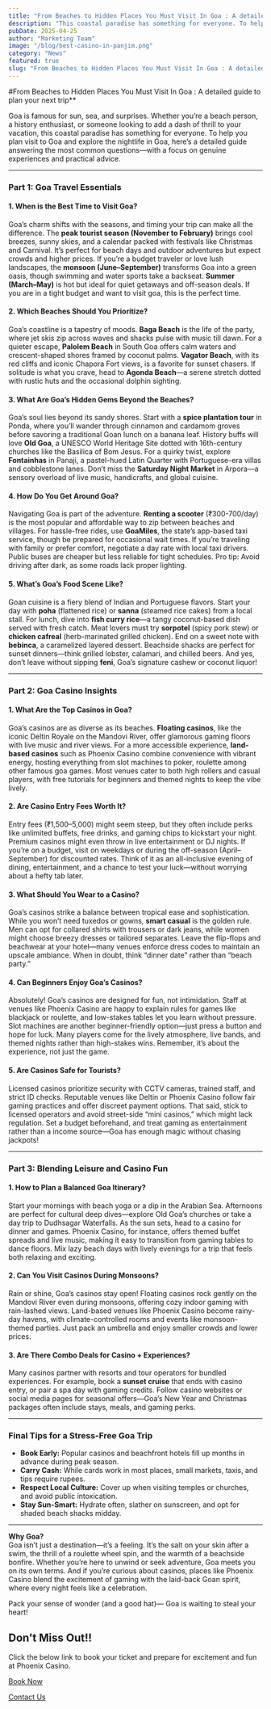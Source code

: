 ```yaml
---
title: "From Beaches to Hidden Places You Must Visit In Goa : A detailed guide to plan your next trip"
description: "This coastal paradise has something for everyone. To help you plan visit to Goa and explore the nightlife in Goa, here’s a detailed guide answering the most common questions—with a focus on genuine experiences and practical advice"
pubDate: 2025-04-25
author: "Marketing Team"
image: "/blog/best-casino-in-panjim.png"
category: "News"
featured: true
slug: "From Beaches to Hidden Places You Must Visit In Goa : A detailed guide to plan your next trip"
---
```


#From Beaches to Hidden Places You Must Visit In Goa : A detailed guide to plan your next trip**  

Goa is famous for sun, sea, and surprises. Whether you’re a beach person, a history enthusiast, or someone looking to add a dash of thrill to your vacation, this coastal paradise has something for everyone. To help you plan visit to Goa and explore the nightlife in Goa, here’s a detailed guide answering the most common questions—with a focus on genuine experiences and practical advice.  

---

### **Part 1: Goa Travel Essentials**  

#### **1. When is the Best Time to Visit Goa?**  
Goa’s charm shifts with the seasons, and timing your trip can make all the difference. The **peak tourist season (November to February)** brings cool breezes, sunny skies, and a calendar packed with festivals like Christmas and Carnival. It’s perfect for beach days and outdoor adventures but expect crowds and higher prices. If you’re a budget traveler or love lush landscapes, the **monsoon (June–September)** transforms Goa into a green oasis, though swimming and water sports take a backseat. **Summer (March–May)** is hot but ideal for quiet getaways and off-season deals. If you are in a tight budget and want to visit goa, this is the perfect time.

#### **2. Which Beaches Should You Prioritize?**  
Goa’s coastline is a tapestry of moods. **Baga Beach** is the life of the party, where jet skis zip across waves and shacks pulse with music till dawn. For a quieter escape, **Palolem Beach** in South Goa offers calm waters and crescent-shaped shores framed by coconut palms. **Vagator Beach**, with its red cliffs and iconic Chapora Fort views, is a favorite for sunset chasers. If solitude is what you crave, head to **Agonda Beach**—a serene stretch dotted with rustic huts and the occasional dolphin sighting.  

#### **3. What Are Goa’s Hidden Gems Beyond the Beaches?**  
Goa’s soul lies beyond its sandy shores. Start with a **spice plantation tour** in Ponda, where you’ll wander through cinnamon and cardamom groves before savoring a traditional Goan lunch on a banana leaf. History buffs will love **Old Goa**, a UNESCO World Heritage Site dotted with 16th-century churches like the Basilica of Bom Jesus. For a quirky twist, explore **Fontainhas** in Panaji, a pastel-hued Latin Quarter with Portuguese-era villas and cobblestone lanes. Don’t miss the **Saturday Night Market** in Arpora—a sensory overload of live music, handicrafts, and global cuisine.  

#### **4. How Do You Get Around Goa?**  
Navigating Goa is part of the adventure. **Renting a scooter** (₹300-700/day) is the most popular and affordable way to zip between beaches and villages. For hassle-free rides, use **GoaMiles**, the state’s app-based taxi service, though be prepared for occasional wait times. If you’re traveling with family or prefer comfort, negotiate a day rate with local taxi drivers. Public buses are cheaper but less reliable for tight schedules. Pro tip: Avoid driving after dark, as some roads lack proper lighting.  

#### **5. What’s Goa’s Food Scene Like?**  
Goan cuisine is a fiery blend of Indian and Portuguese flavors. Start your day with **poha** (flattened rice) or **sanna** (steamed rice cakes) from a local stall. For lunch, dive into **fish curry rice**—a tangy coconut-based dish served with fresh catch. Meat lovers must try **sorpotel** (spicy pork stew) or **chicken cafreal** (herb-marinated grilled chicken). End on a sweet note with **bebinca**, a caramelized layered dessert. Beachside shacks are perfect for sunset dinners—think grilled lobster, calamari, and chilled beers. And yes, don’t leave without sipping **feni**, Goa’s signature cashew or coconut liquor!  

---

### **Part 2: Goa Casino Insights**  

#### **1. What Are the Top Casinos in Goa?**  
Goa’s casinos are as diverse as its beaches. **Floating casinos**, like the iconic Deltin Royale on the Mandovi River, offer glamorous gaming floors with live music and river views. For a more accessible experience, **land-based casinos** such as Phoenix Casino combine convenience with vibrant energy, hosting everything from slot machines to poker, roulette among other famous goa games. Most venues cater to both high rollers and casual players, with free tutorials for beginners and themed nights to keep the vibe lively.  

#### **2. Are Casino Entry Fees Worth It?**  
Entry fees (₹1,500–5,000) might seem steep, but they often include perks like unlimited buffets, free drinks, and gaming chips to kickstart your night. Premium casinos might even throw in live entertainment or DJ nights. If you’re on a budget, visit on weekdays or during the off-season (April–September) for discounted rates. Think of it as an all-inclusive evening of dining, entertainment, and a chance to test your luck—without worrying about a hefty tab later.  

#### **3. What Should You Wear to a Casino?**  
Goa’s casinos strike a balance between tropical ease and sophistication. While you won’t need tuxedos or gowns, **smart casual** is the golden rule. Men can opt for collared shirts with trousers or dark jeans, while women might choose breezy dresses or tailored separates. Leave the flip-flops and beachwear at your hotel—many venues enforce dress codes to maintain an upscale ambiance. When in doubt, think “dinner date” rather than “beach party.”  

#### **4. Can Beginners Enjoy Goa’s Casinos?**  
Absolutely! Goa’s casinos are designed for fun, not intimidation. Staff at venues like Phoenix Casino are happy to explain rules for games like blackjack or roulette, and low-stakes tables let you learn without pressure. Slot machines are another beginner-friendly option—just press a button and hope for luck. Many players come for the lively atmosphere, live bands, and themed nights rather than high-stakes wins. Remember, it’s about the experience, not just the game.  

#### **5. Are Casinos Safe for Tourists?**  
Licensed casinos prioritize security with CCTV cameras, trained staff, and strict ID checks. Reputable venues like Deltin or Phoenix Casino follow fair gaming practices and offer discreet payment options. That said, stick to licensed operators and avoid street-side “mini casinos,” which might lack regulation. Set a budget beforehand, and treat gaming as entertainment rather than a income source—Goa has enough magic without chasing jackpots!  

---

### **Part 3: Blending Leisure and Casino Fun**  

#### **1. How to Plan a Balanced Goa Itinerary?**  
Start your mornings with beach yoga or a dip in the Arabian Sea. Afternoons are perfect for cultural deep dives—explore Old Goa’s churches or take a day trip to Dudhsagar Waterfalls. As the sun sets, head to a casino for dinner and games. Phoenix Casino, for instance, offers themed buffet spreads and live music, making it easy to transition from gaming tables to dance floors. Mix lazy beach days with lively evenings for a trip that feels both relaxing and exciting.  

#### **2. Can You Visit Casinos During Monsoons?**  
Rain or shine, Goa’s casinos stay open! Floating casinos rock gently on the Mandovi River even during monsoons, offering cozy indoor gaming with rain-lashed views. Land-based venues like Phoenix Casino become rainy-day havens, with climate-controlled rooms and events like monsoon-themed parties. Just pack an umbrella and enjoy smaller crowds and lower prices.  

#### **3. Are There Combo Deals for Casino + Experiences?**  
Many casinos partner with resorts and tour operators for bundled experiences. For example, book a **sunset cruise** that ends with casino entry, or pair a spa day with gaming credits. Follow casino websites or social media pages for seasonal offers—Goa’s New Year and Christmas packages often include stays, meals, and gaming perks.  

---

### **Final Tips for a Stress-Free Goa Trip**  
- **Book Early:** Popular casinos and beachfront hotels fill up months in advance during peak season.  
- **Carry Cash:** While cards work in most places, small markets, taxis, and tips require rupees.  
- **Respect Local Culture:** Cover up when visiting temples or churches, and avoid public intoxication.  
- **Stay Sun-Smart:** Hydrate often, slather on sunscreen, and opt for shaded beach shacks midday.  

---  

**Why Goa?**  
Goa isn’t just a destination—it’s a feeling. It’s the salt on your skin after a swim, the thrill of a roulette wheel spin, and the warmth of a beachside bonfire. Whether you’re here to unwind or seek adventure, Goa meets you on its own terms. And if you’re curious about casinos, places like Phoenix Casino blend the excitement of gaming with the laid-back Goan spirit, where every night feels like a celebration.  

Pack your sense of wonder (and a good hat)—
Goa is waiting to steal your heart!
## Don't Miss Out!!

Click the below link to book your ticket and prepare for excitement and fun at Phoenix Casino.

[Book Now](https://www.phoenixcasino.in/)

[Contact Us](/contact) 